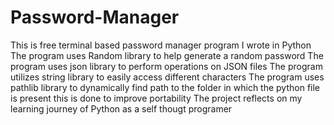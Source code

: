 # Password-Manager
This is free terminal based password manager program I wrote in Python 
The program uses Random library to help generate a random password 
The program uses json library to perform operations on JSON files 
The program utilizes string library to easily access different characters 
The program uses pathlib library to dynamically find path to the folder in which the python file is present this is done to improve portability 
The project reflects on my learning journey of Python as a self thougt programer 
